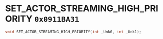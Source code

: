 # SET_ACTOR_STREAMING_HIGH_PRIORITY `0x0911BA31`

```cpp
void SET_ACTOR_STREAMING_HIGH_PRIORITY(int _Unk0, int _Unk1);
```